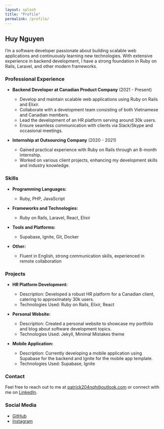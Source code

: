 ```yaml
---
layout: splash
title: "Profile"
permalink: /profile/
---
```


## Huy Nguyen

I’m a software developer passionate about building scalable web applications and continuously learning new technologies. With extensive experience in backend development, I have a strong foundation in Ruby on Rails, Laravel, and other modern frameworks.

### Professional Experience

- **Backend Developer at Canadian Product Company** (2021 - Present)
  - Develop and maintain scalable web applications using Ruby on Rails and Elixir.
  - Collaborate with a development team consisting of both Vietnamese and Canadian members.
  - Lead the development of an HR platform serving around 30k users.
  - Ensure seamless communication with clients via Slack/Skype and occasional meetings.

- **Internship at Outsourcing Company** (2020 - 2021)
  - Gained practical experience with Ruby on Rails through an 8-month internship.
  - Worked on various client projects, enhancing my development skills and industry knowledge.

### Skills

- **Programming Languages:**
  - Ruby, PHP, JavaScript

- **Frameworks and Technologies:**
  - Ruby on Rails, Laravel, React, Elixir

- **Tools and Platforms:**
  - Supabase, Ignite, Git, Docker

- **Other:**
  - Fluent in English, strong communication skills, experienced in remote collaboration

### Projects

- **HR Platform Development:**
  - Description: Developed a robust HR platform for a Canadian client, catering to approximately 30k users.
  - Technologies Used: Ruby on Rails, Elixir, React

- **Personal Website:**
  - Description: Created a personal website to showcase my portfolio and blog about software development topics.
  - Technologies Used: Jekyll, Minimal Mistakes theme

- **Mobile Application:**
  - Description: Currently developing a mobile application using Supabase for the backend and Ignite for the mobile app template.
  - Technologies Used: Supabase, Ignite

<!-- ### Education

- **IT University (Dropped out in the second year)**
  - Gained foundational knowledge in Information Technology before starting my professional career through internships and hands-on experience. -->

### Contact

Feel free to reach out to me at [patrick204nqh@outlook.com](mailto:patrick204nqh@outlook.com) or connect with me on [LinkedIn](https://www.linkedin.com/in/patrick204nqh).

### Social Media

- [GitHub](https://github.com/patrick204nqh)
- [Instagram](https://www.instagram.com/patrick204nqh)